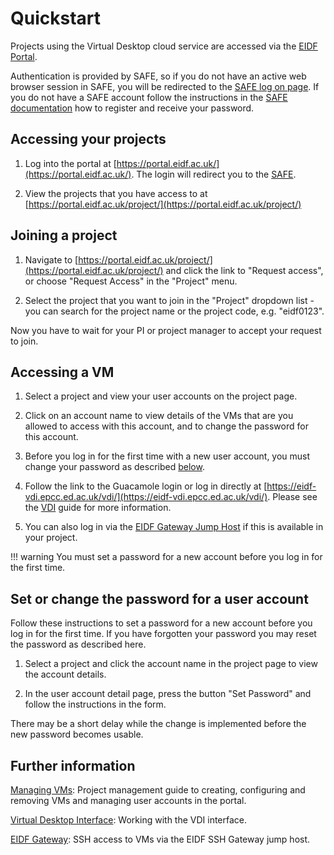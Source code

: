 # Quickstart

Projects using the Virtual Desktop cloud service are accessed via the
[EIDF Portal](https://portal.eidf.ac.uk/).

Authentication is provided by SAFE, so if you do not have an active web browser session in SAFE,
you will be redirected to the [SAFE log on page](https://safe.epcc.ed.ac.uk).
If you do not have a SAFE account follow the instructions in the
[SAFE documentation](https://epcced.github.io/safe-docs/safe-for-users/)
how to register and receive your password.

## Accessing your projects

1. Log into the portal at [https://portal.eidf.ac.uk/](https://portal.eidf.ac.uk/).
   The login will redirect you to the [SAFE](https://safe.epcc.ed.ac.uk/).

1. View the projects that you have access to
   at [https://portal.eidf.ac.uk/project/](https://portal.eidf.ac.uk/project/)

## Joining a project

1. Navigate to [https://portal.eidf.ac.uk/project/](https://portal.eidf.ac.uk/project/)
   and click the link to "Request access", or choose "Request Access" in the "Project" menu.

1. Select the project that you want to join in the "Project" dropdown list -
   you can search for the project name or the project code, e.g. "eidf0123".

Now you have to wait for your PI or project manager to accept your request to join.

## Accessing a VM

1. Select a project and view your user accounts on the project page.

1. Click on an account name to view details of the VMs that are you allowed to access
   with this account, and to change the password for this account.

1. Before you log in for the first time with a new user account, you must change your password as described
   [below](../../services/virtualmachines/quickstart.md#set-or-change-the-password-for-your-user-account).

1. Follow the link to the Guacamole login or
   log in directly at [https://eidf-vdi.epcc.ed.ac.uk/vdi/](https://eidf-vdi.epcc.ed.ac.uk/vdi/).
   Please see the [VDI](../../access/virtualmachines-vdi.md#navigating-the-eidf-vdi) guide for more information.

1. You can also log in via the [EIDF Gateway Jump Host](https://epcced.github.io/eidf-docs/access/ssh/)
   if this is available in your project.

!!! warning
    You must set a password for a new account before you log in for the first time.

## Set or change the password for a user account

Follow these instructions to set a password for a new account before you log in for the first time.
If you have forgotten your password you may reset the password as described here.

1. Select a project and click the account name in the project page to view the account details.

1. In the user account detail page, press the button "Set Password"
   and follow the instructions in the form.

There may be a short delay while the change is implemented before the new password becomes usable.

## Further information

[Managing VMs](./docs.md): Project management guide to creating, configuring and removing VMs and managing user accounts in the portal.

[Virtual Desktop Interface](../../access/virtualmachines-vdi.md): Working with the VDI interface.

[EIDF Gateway](../../access/ssh.md): SSH access to VMs via the EIDF SSH Gateway jump host.
